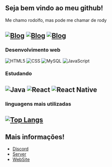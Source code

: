 
Seja bem vindo ao meu github!
---
Me chamo rodolfo, mas pode me chamar de rody

[![Blog](https://img.shields.io/badge/Instagram-E4405F?style=for-the-badge&logo=instagram&logoColor=white)](https://www.instagram.com/ctrlrody/)
[![Blog](https://img.shields.io/badge/LinkedIn-0077B5?style=for-the-badge&logo=linkedin&logoColor=white)](https://www.linkedin.com/in/rodolfo-falcao-a057902aa/)
[![Blog](https://img.shields.io/badge/Discord-7289DA?style=for-the-badge&logo=discord&logoColor=white)](https://discord.gg/trgYVkF2H7)
---
### Desenvolvimento web
![HTML5](https://img.shields.io/badge/-HTML5-333333?style=flat&logo=HTML5)
![CSS](https://img.shields.io/badge/-CSS-333333?style=flat&logo=CSS3&logoColor=1572B6)
![MySQL](https://img.shields.io/badge/-MySQL-333333?style=flat&logo=mysql)
![JavaScript](https://img.shields.io/badge/-JavaScript-333333?style=flat&logo=javascript)

### Estudando
![Java](https://img.shields.io/badge/-Java-333333?style=flat&logo=Java&logoColor=007396)
![React](https://img.shields.io/badge/-React-333333?style=flat&logo=react)
![React Native](https://img.shields.io/badge/-React%20Native-333333?style=flat&logo=react)
---
### linguagens mais utilizadas
[![Top Langs](https://github-readme-stats.vercel.app/api/top-langs/?username=RodFalcao&layout=compact&bg_color=2C2F33)](https://github.com/anuraghazra/github-readme-stats)
--
## Mais informações!

  - [Discord](https://discord.com/users/1204502635755868234/)
  - [Server](https://discord.gg/j8yy9xeyAf)
  - [WebSite](https://app.ctrlrody.com)
